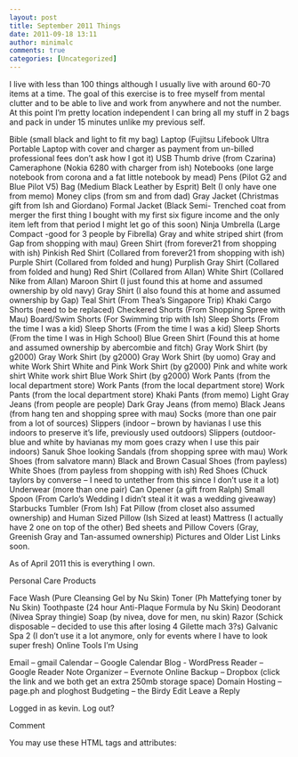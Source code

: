 ```yaml
---
layout: post
title: September 2011 Things
date: 2011-09-18 13:11
author: minimalc
comments: true
categories: [Uncategorized]
---
```

I live with less than 100 things although I usually live with around 60-70 items at a time. The goal of this exercise is to free myself from mental clutter and to be able to live and work from anywhere and not the number. At this point I’m pretty location independent I can bring all my stuff in 2 bags and pack in under 15 minutes unlike my previous self.

Bible (small black and light to fit my bag)
Laptop (Fujitsu Lifebook Ultra Portable Laptop with cover and charger as payment from un-billed professional fees don’t ask how I got it)
USB Thumb drive (from Czarina)
Cameraphone (Nokia 6280 with charger from ish)
Notebooks (one large notebook from corona and a fat little notebook by mead)
Pens (Pilot G2 and Blue Pilot V5)
Bag (Medium Black Leather by Esprit)
Belt (I only have one from memo)
Money clips (from sm and from dad)
Gray Jacket (Christmas gift from Ish and Giordano)
Formal Jacket (Black Semi- Trenched coat from merger the first thing I bought with my first six figure income and the only item left from that period I might let go of this soon)
Ninja Umbrella (Large Compact -good for 3 people by Fibrella)
Gray and white striped shirt (from Gap from shopping with mau)
Green Shirt (from forever21 from shopping with ish)
Pinkish Red Shirt (Collared from forever21 from shopping with ish)
Purple Shirt (Collared from folded and hung)
Purplish Gray Shirt (Collared from folded and hung)
Red Shirt (Collared from Allan)
White Shirt (Collared Nike from Allan)
Maroon Shirt (I just found this at home and assumed ownership by old navy)
Gray Shirt (I also found this at home and assumed ownership by Gap)
Teal Shirt (From Thea’s Singapore Trip)
Khaki Cargo Shorts (need to be replaced)
Checkered Shorts (From Shopping Spree with Mau)
Board/Swim Shorts (For Swimming trip with Ish)
Sleep Shorts (From the time I was a kid)
Sleep Shorts (From the time I was a kid)
Sleep Shorts (From the time I was in High School)
Blue Green Shirt (Found this at home and assumed ownership by abercombie and fitch)
Gray Work Shirt (by g2000)
Gray Work Shirt (by g2000)
Gray Work Shirt (by uomo)
Gray and white Work Shirt
White and Pink Work Shirt (by g2000)
Pink and white work shirt
White work shirt
Blue Work Shirt (by g2000)
Work Pants (from the local department store)
Work Pants (from the local department store)
Work Pants (from the local department store)
Khaki Pants (from memo)
Light Gray Jeans (from people are people)
Dark Gray Jeans (from memo)
Black Jeans (from hang ten and shopping spree with mau)
Socks (more than one pair from a lot of sources)
Slippers (indoor – brown by havianas I use this indoors to preserve it’s life, previously used outdoors)
Slippers (outdoor-blue and white by havianas my mom goes crazy when I use this pair indoors)
Sanuk Shoe looking Sandals (from shopping spree with mau)
Work Shoes (from salvatore mann)
Black and Brown Casual Shoes (from payless)
White Shoes (from payless from shopping with ish)
Red Shoes (Chuck taylors by converse – I need to untether from this since I don’t use it a lot)
Underwear (more than one pair)
Can Opener (a gift from Ralph)
Small Spoon (From Carlo’s Wedding I didn’t steal it it was a wedding giveaway)
Starbucks Tumbler (From Ish)
Fat Pillow (from closet also assumed ownership) and Human Sized Pillow (Ish Sized at least)
Mattress (I actually have 2 one on top of the other)
Bed sheets and Pillow Covers (Gray, Greenish Gray and Tan-assumed ownership)
Pictures and Older List Links soon.

As of April 2011 this is everything I own.

Personal Care Products

Face Wash (Pure Cleansing Gel by Nu Skin)
Toner (Ph Mattefying toner by Nu Skin)
Toothpaste (24 hour Anti-Plaque Formula by Nu Skin)
Deodorant (Nivea Spray thingie)
Soap (by nivea, dove for men, nu skin)
Razor (Schick disposable – decided to use this after losing 4 Gilette mach 3?s)
Galvanic Spa 2 (I don’t use it a lot anymore, only for events where I have to look super fresh)
Online Tools I’m Using

Email – gmail
Calendar – Google Calendar
Blog - WordPress
Reader – Google Reader
Note Organizer – Evernote
Online Backup – Dropbox (click the link and we both get an extra 250mb storage space)
Domain Hosting – page.ph and ploghost
Budgeting – the Birdy
Edit
Leave a Reply

Logged in as kevin. Log out?

Comment

You may use these HTML tags and attributes: <a title=""> <abbr title=""> <acronym title=""> <strong>
</strong></acronym></abbr></a>
